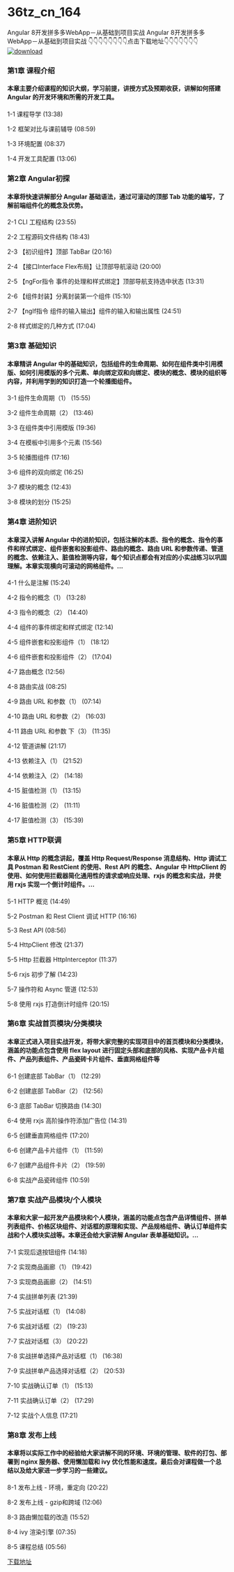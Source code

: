 # 36tz_cn_164
Angular 8开发拼多多WebApp－从基础到项目实战
Angular 8开发拼多多WebApp－从基础到项目实战
👇👇👇👇👇👇👇👇点击下载地址👇👇👇👇👇👇👇
[![download](https://51xueit.vip/muke_img/5fce079709f9110e05400304.jpg "下载地址")](http://www.36tz.cn "下载地址")
### 第1章 课程介绍 

#### 本章主要介绍课程的知识大纲，学习前提，讲授方式及预期收获，讲解如何搭建 Angular 的开发环境和所需的开发工具。
1-1 课程导学 (13:38)

1-2 框架对比与课前辅导 (08:59)

1-3 环境配置 (08:37)

1-4 开发工具配置 (13:06)


### 第2章 Angular初探

#### 本章将快速讲解部分 Angular 基础语法，通过可滚动的顶部 Tab 功能的编写，了解前端组件化的概念及优势。
2-1 CLI 工程结构 (23:55)

2-2 工程源码文件结构 (18:43)

2-3 【初识组件】顶部 TabBar (20:16)

2-4 【接口Interface Flex布局】让顶部导航滚动 (20:00)

2-5 【ngFor指令 事件的处理和样式绑定】顶部导航支持选中状态 (13:31)

2-6 【组件封装】分离封装第一个组件 (15:10)

2-7 【ngIf指令 组件的输入输出】组件的输入和输出属性 (24:51)

2-8 样式绑定的几种方式 (17:04)


### 第3章 基础知识

#### 本章精讲 Angular 中的基础知识，包括组件的生命周期、如何在组件类中引用模版、如何引用模版的多个元素、单向绑定双和向绑定、模块的概念、模块的组织等内容，并利用学到的知识打造一个轮播图组件。
3-1 组件生命周期（1） (15:55)

3-2 组件生命周期（2） (13:46)

3-3 在组件类中引用模版 (19:36)

3-4 在模板中引用多个元素 (15:56)

3-5 轮播图组件 (17:16)

3-6 组件的双向绑定 (16:25)

3-7 模块的概念 (12:43)

3-8 模块的划分 (15:25)


### 第4章 进阶知识

#### 本章深入讲解 Angular 中的进阶知识，包括注解的本质、指令的概念、指令的事件和样式绑定、组件嵌套和投影组件、路由的概念、路由 URL 和参数传递、管道的概念、依赖注入、脏值检测等内容，每个知识点都会有对应的小实战练习以巩固理解。本章实现横向可滚动的网格组件。...
4-1 什么是注解 (15:24)

4-2 指令的概念（1） (13:28)

4-3 指令的概念（2） (14:40)

4-4 组件的事件绑定和样式绑定 (12:14)

4-5 组件嵌套和投影组件（1） (18:12)

4-6 组件嵌套和投影组件（2） (17:04)

4-7 路由概念 (12:56)

4-8 路由实战 (08:25)

4-9 路由 URL 和参数（1） (07:14)

4-10 路由 URL 和参数（2） (16:03)

4-11 路由 URL 和参数 下（3） (11:35)

4-12 管道讲解 (21:17)

4-13 依赖注入（1） (21:52)

4-14 依赖注入（2） (14:18)

4-15 脏值检测（1） (13:15)

4-16 脏值检测（2） (11:11)

4-17 脏值检测（3） (15:39)


### 第5章 HTTP联调

#### 本章从 Http 的概念讲起，覆盖 Http Request/Response 消息结构、Http 调试工具 Postman 和 RestCient 的使用、Rest API 的概念、Angular 中 HttpClient 的使用、如何使用拦截器简化通用性的请求或响应处理、rxjs 的概念和实战，并使用 rxjs 实现一个倒计时组件。...
5-1 HTTP 概览 (14:49)

5-2 Postman 和 Rest Client 调试 HTTP (16:16)

5-3 Rest API (08:56)

5-4 HttpClient 修改 (21:37)

5-5 Http 拦截器 HttpInterceptor (11:37)

5-6 rxjs 初步了解 (14:23)

5-7 操作符和 Async 管道 (12:53)

5-8 使用 rxjs 打造倒计时组件 (20:15)


### 第6章 实战首页模块/分类模块

#### 本章正式进入项目实战开发，将带大家完整的实现项目中的首页模块和分类模块，涵盖的功能点包含使用 flex layout 进行固定头部和底部的风格、实现产品卡片组件、产品列表组件、产品瓷砖卡片组件、垂直网格组件等
6-1 创建底部 TabBar（1） (12:29)

6-2 创建底部 TabBar（2） (12:56)

6-3 底部 TabBar 切换路由 (14:30)

6-4 使用 rxjs 高阶操作符添加广告位 (14:31)

6-5 创建垂直网格组件 (17:20)

6-6 创建产品卡片组件（1） (11:59)

6-7 创建产品组件卡片（2） (19:59)

6-8 实战产品瓷砖组件 (10:59)


### 第7章 实战产品模块/个人模块

#### 本章和大家一起开发产品模块和个人模块，涵盖的功能点包含产品详情组件、拼单列表组件、价格区块组件、对话框的原理和实现、产品规格组件、确认订单组件实战和个人模块实战等。本章还会给大家讲解 Angular 表单基础知识。...
7-1 实现后退按钮组件 (14:18)

7-2 实现商品画廊（1） (19:42)

7-3 实现商品画廊（2） (14:51)

7-4 实战拼单列表 (21:39)

7-5 实战对话框（1） (14:08)

7-6 实战对话框（2） (19:23)

7-7 实战对话框（3） (20:22)

7-8 实战拼单选择产品对话框（1） (16:38)

7-9 实战拼单产品选择对话框（2） (20:53)

7-10 实战确认订单（1） (15:13)

7-11 实战确认订单（2） (17:29)

7-12 实战个人信息 (17:21)


### 第8章 发布上线

#### 本章将以实际工作中的经验给大家讲解不同的环境、环境的管理、软件的打包、部署到 nginx 服务器、使用懒加载和 ivy 优化性能和速度。最后会对课程做一个总结以及给大家进一步学习的一些建议。
8-1 发布上线 - 环境，重定向 (20:22)

8-2 发布上线 - gzip和跨域 (12:06)

8-3 路由懒加载的改造 (15:52)

8-4 ivy 渲染引擎 (07:35)

8-5 课程总结 (05:56)


[下载地址](http://www.36tz.cn "下载地址")

